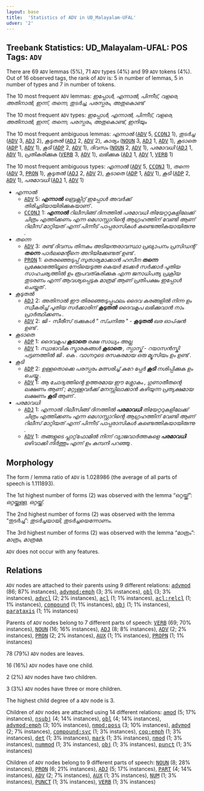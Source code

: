 ```yaml
---
layout: base
title:  'Statistics of ADV in UD_Malayalam-UFAL'
udver: '2'
---
```


## Treebank Statistics: UD_Malayalam-UFAL: POS Tags: `ADV`

There are 69 `ADV` lemmas (5%), 71 `ADV` types (4%) and 99 `ADV` tokens (4%).
Out of 16 observed tags, the rank of `ADV` is: 5 in number of lemmas, 5 in number of types and 7 in number of tokens.

The 10 most frequent `ADV` lemmas: <em>ഇപ്പോൾ, എന്നാൽ, പിന്നീട്, വളരെ, അതിനാൽ, ഇന്ന്, തന്നെ, തുടർച്ച, പരസ്പരം, അതുകൊണ്ട്</em>

The 10 most frequent `ADV` types:  <em>ഇപ്പോൾ, എന്നാൽ, പിന്നീട്, വളരെ, അതിനാൽ, ഇന്ന്, തന്നെ, പരസ്പരം, അതുകൊണ്ട്, ഇനിയും</em>

The 10 most frequent ambiguous lemmas: <em>എന്നാൽ</em> (<tt><a href="ml_ufal-pos-ADV.html">ADV</a></tt> 5, <tt><a href="ml_ufal-pos-CCONJ.html">CCONJ</a></tt> 1), <em>തുടർച്ച</em> (<tt><a href="ml_ufal-pos-ADV.html">ADV</a></tt> 3, <tt><a href="ml_ufal-pos-ADJ.html">ADJ</a></tt> 2), <em>കൂടുതൽ</em> (<tt><a href="ml_ufal-pos-ADJ.html">ADJ</a></tt> 2, <tt><a href="ml_ufal-pos-ADV.html">ADV</a></tt> 2), <em>കാര്യം</em> (<tt><a href="ml_ufal-pos-NOUN.html">NOUN</a></tt> 3, <tt><a href="ml_ufal-pos-ADJ.html">ADJ</a></tt> 1, <tt><a href="ml_ufal-pos-ADV.html">ADV</a></tt> 1), <em>കൂടാതെ</em> (<tt><a href="ml_ufal-pos-ADP.html">ADP</a></tt> 1, <tt><a href="ml_ufal-pos-ADV.html">ADV</a></tt> 1), <em>കൂടി</em> (<tt><a href="ml_ufal-pos-ADP.html">ADP</a></tt> 2, <tt><a href="ml_ufal-pos-ADV.html">ADV</a></tt> 1), <em>ദിവസം</em> (<tt><a href="ml_ufal-pos-NOUN.html">NOUN</a></tt> 2, <tt><a href="ml_ufal-pos-ADV.html">ADV</a></tt> 1), <em>പരമാവധി</em> (<tt><a href="ml_ufal-pos-ADJ.html">ADJ</a></tt> 1, <tt><a href="ml_ufal-pos-ADV.html">ADV</a></tt> 1), <em>പ്രതികരിക്കുക</em> (<tt><a href="ml_ufal-pos-VERB.html">VERB</a></tt> 3, <tt><a href="ml_ufal-pos-ADV.html">ADV</a></tt> 1), <em>ലഭിക്കുക</em> (<tt><a href="ml_ufal-pos-ADJ.html">ADJ</a></tt> 1, <tt><a href="ml_ufal-pos-ADV.html">ADV</a></tt> 1, <tt><a href="ml_ufal-pos-VERB.html">VERB</a></tt> 1)

The 10 most frequent ambiguous types:  <em>എന്നാൽ</em> (<tt><a href="ml_ufal-pos-ADV.html">ADV</a></tt> 5, <tt><a href="ml_ufal-pos-CCONJ.html">CCONJ</a></tt> 1), <em>തന്നെ</em> (<tt><a href="ml_ufal-pos-ADV.html">ADV</a></tt> 3, <tt><a href="ml_ufal-pos-PRON.html">PRON</a></tt> 1), <em>കൂടുതൽ</em> (<tt><a href="ml_ufal-pos-ADJ.html">ADJ</a></tt> 2, <tt><a href="ml_ufal-pos-ADV.html">ADV</a></tt> 2), <em>കൂടാതെ</em> (<tt><a href="ml_ufal-pos-ADP.html">ADP</a></tt> 1, <tt><a href="ml_ufal-pos-ADV.html">ADV</a></tt> 1), <em>കൂടി</em> (<tt><a href="ml_ufal-pos-ADP.html">ADP</a></tt> 2, <tt><a href="ml_ufal-pos-ADV.html">ADV</a></tt> 1), <em>പരമാവധി</em> (<tt><a href="ml_ufal-pos-ADJ.html">ADJ</a></tt> 1, <tt><a href="ml_ufal-pos-ADV.html">ADV</a></tt> 1)


* <em>എന്നാൽ</em>
  * <tt><a href="ml_ufal-pos-ADV.html">ADV</a></tt> 5: <em><b>എന്നാൽ</b> ബ്രെക്സിറ്റ് ഇപ്പോൾ അവർക്ക് തിരിച്ചടിയായിരിക്കുകയാണ് .</em>
  * <tt><a href="ml_ufal-pos-CCONJ.html">CCONJ</a></tt> 1: <em><b>എന്നാൽ</b> റിലീസിങ്ങ് ദിനത്തിൽ പരമാവധി തിയേറ്ററുകളിലേക്ക് ചിത്രം എത്തിക്കണം എന്ന മെഗാസ്റ്റാറിന്റെ ആഗ്രഹത്തിന് വേണ്ടി ആണ് റിലീസ് മാറ്റിയത് എന്ന് പിന്നീട് പാപ്പരാസികൾ കണ്ടെത്തികയായിരുന്നു .</em>
* <em>തന്നെ</em>
  * <tt><a href="ml_ufal-pos-ADV.html">ADV</a></tt> 3: <em>രണ്ട് ദിവസം തിനകം അടിയന്തരാവസ്ഥാ പ്രഖ്യാപനം പ്രസിഡന്റ് <b>തന്നെ</b> പാർലമെന്റിനെ അറിയിക്കേണ്ടത് ഉണ്ട് .</em>
  * <tt><a href="ml_ufal-pos-PRON.html">PRON</a></tt> 1: <em>തെരഞ്ഞെടുപ്പ് സുതാര്യമാക്കാൻ ഹസീന <b>തന്നെ</b> പ്രക്ഷോഭത്തിലൂടെ നേടിയെടുത്ത കെയർ ടേക്കർ സർക്കാർ പുതിയ സാഹചര്യത്തില്‍ ഉം രൂപവത്കരിക്കുക എന്ന ജനാധിപത്യ പ്രക്രിയ തുടരണം എന്ന് ആവശ്യപ്പെടുക മാത്രമ് ആണ് പ്രതിപക്ഷം ഇപ്പോൾ ചെയ്തത് .</em>
* <em>കൂടുതൽ</em>
  * <tt><a href="ml_ufal-pos-ADJ.html">ADJ</a></tt> 2: <em>അതിനാൽ ഈ തിരഞ്ഞെടുപ്പുഫലം ദൈവ കരങ്ങളിൽ നിന്ന ഉം സ്വീകരിച്ച് പുതിയ സർക്കാരിന് <b>കൂടുതൽ</b> ദൈവകൃപ ലഭിക്കുവാൻ നാം പ്രാർത്ഥിക്കണം .</em>
  * <tt><a href="ml_ufal-pos-ADV.html">ADV</a></tt> 2: <em>ജി - സീരീസ് ട്രക്കുകൾ " സ്ചനിഅ " - <b>കൂടുതൽ</b> ഖര ഓപ്ഷൻ ഉണ്ട് .</em>
* <em>കൂടാതെ</em>
  * <tt><a href="ml_ufal-pos-ADP.html">ADP</a></tt> 1: <em>ദൈവകൃപ <b>കൂടാതെ</b> രക്ഷ സാധ്യം അല്ല</em>
  * <tt><a href="ml_ufal-pos-ADV.html">ADV</a></tt> 1: <em>സ്വാഭാവിക സ്മാരകങ്ങൾ <b>കൂടാതെ</b> , സ്പാസ്ക് - റയാസൻസ്കി പട്ടണത്തിൽ ജി . കെ . വാഗ്നറുടെ രസകരമായ ഒരു മ്യൂസിയം ഉം ഉണ്ട് .</em>
* <em>കൂടി</em>
  * <tt><a href="ml_ufal-pos-ADP.html">ADP</a></tt> 2: <em>ഉള്ളതൊക്കെ പരസ്പരം മത്സരിച്ച് കുറേ പ്പേർ <b>കൂടി</b> നശിപ്പിക്കുക ഉം ചെയ്തു .</em>
  * <tt><a href="ml_ufal-pos-ADV.html">ADV</a></tt> 1: <em>ആ ചോദ്യത്തിന്റെ ഉത്തരമായ ഈ ശ്ലോകം , ഗുണാതീതന്റെ ലക്ഷണം ആണ് ; മറ്റുള്ളവർക്ക് മനസ്സിലാക്കാൻ കഴിയുന്ന പ്രത്യക്ഷമായ ലക്ഷണം <b>കൂടി</b> ആണ് .</em>
* <em>പരമാവധി</em>
  * <tt><a href="ml_ufal-pos-ADJ.html">ADJ</a></tt> 1: <em>എന്നാൽ റിലീസിങ്ങ് ദിനത്തിൽ <b>പരമാവധി</b> തിയേറ്ററുകളിലേക്ക് ചിത്രം എത്തിക്കണം എന്ന മെഗാസ്റ്റാറിന്റെ ആഗ്രഹത്തിന് വേണ്ടി ആണ് റിലീസ് മാറ്റിയത് എന്ന് പിന്നീട് പാപ്പരാസികൾ കണ്ടെത്തികയായിരുന്നു .</em>
  * <tt><a href="ml_ufal-pos-ADV.html">ADV</a></tt> 1: <em>തങ്ങളുടെ പ്ലാറ്റ്‌ഫോമിൽ നിന്ന് വ്യാജവാർത്തകളെ <b>പരമാവധി</b> ഒഴിവാക്കി നിർത്തും എന്ന് ഉം കമ്പനി പറഞ്ഞു .</em>

## Morphology

The form / lemma ratio of `ADV` is 1.028986 (the average of all parts of speech is 1.111893).

The 1st highest number of forms (2) was observed with the lemma “ഒറ്റയ്ക്ക്”: <em>ഒറ്റയ്ക്കുള്ള, ഒറ്റയ്ക്ക്</em>.

The 2nd highest number of forms (2) was observed with the lemma “തുടർച്ച”: <em>തുടർച്ചയായി, തുടർച്ചയെന്നോണം</em>.

The 3rd highest number of forms (2) was observed with the lemma “മാത്രം”: <em>മാത്രം, മാത്രമേ</em>.

`ADV` does not occur with any features.


## Relations

`ADV` nodes are attached to their parents using 9 different relations: <tt><a href="ml_ufal-dep-advmod.html">advmod</a></tt> (86; 87% instances), <tt><a href="ml_ufal-dep-advmod-emph.html">advmod:emph</a></tt> (3; 3% instances), <tt><a href="ml_ufal-dep-obl.html">obl</a></tt> (3; 3% instances), <tt><a href="ml_ufal-dep-advcl.html">advcl</a></tt> (2; 2% instances), <tt><a href="ml_ufal-dep-acl.html">acl</a></tt> (1; 1% instances), <tt><a href="ml_ufal-dep-acl-relcl.html">acl:relcl</a></tt> (1; 1% instances), <tt><a href="ml_ufal-dep-compound.html">compound</a></tt> (1; 1% instances), <tt><a href="ml_ufal-dep-obj.html">obj</a></tt> (1; 1% instances), <tt><a href="ml_ufal-dep-parataxis.html">parataxis</a></tt> (1; 1% instances)

Parents of `ADV` nodes belong to 7 different parts of speech: <tt><a href="ml_ufal-pos-VERB.html">VERB</a></tt> (69; 70% instances), <tt><a href="ml_ufal-pos-NOUN.html">NOUN</a></tt> (16; 16% instances), <tt><a href="ml_ufal-pos-ADJ.html">ADJ</a></tt> (8; 8% instances), <tt><a href="ml_ufal-pos-ADV.html">ADV</a></tt> (2; 2% instances), <tt><a href="ml_ufal-pos-PRON.html">PRON</a></tt> (2; 2% instances), <tt><a href="ml_ufal-pos-AUX.html">AUX</a></tt> (1; 1% instances), <tt><a href="ml_ufal-pos-PROPN.html">PROPN</a></tt> (1; 1% instances)

78 (79%) `ADV` nodes are leaves.

16 (16%) `ADV` nodes have one child.

2 (2%) `ADV` nodes have two children.

3 (3%) `ADV` nodes have three or more children.

The highest child degree of a `ADV` node is 3.

Children of `ADV` nodes are attached using 14 different relations: <tt><a href="ml_ufal-dep-amod.html">amod</a></tt> (5; 17% instances), <tt><a href="ml_ufal-dep-nsubj.html">nsubj</a></tt> (4; 14% instances), <tt><a href="ml_ufal-dep-obl.html">obl</a></tt> (4; 14% instances), <tt><a href="ml_ufal-dep-advmod-emph.html">advmod:emph</a></tt> (3; 10% instances), <tt><a href="ml_ufal-dep-nmod-poss.html">nmod:poss</a></tt> (3; 10% instances), <tt><a href="ml_ufal-dep-advmod.html">advmod</a></tt> (2; 7% instances), <tt><a href="ml_ufal-dep-compound-svc.html">compound:svc</a></tt> (1; 3% instances), <tt><a href="ml_ufal-dep-cop-emph.html">cop:emph</a></tt> (1; 3% instances), <tt><a href="ml_ufal-dep-det.html">det</a></tt> (1; 3% instances), <tt><a href="ml_ufal-dep-mark.html">mark</a></tt> (1; 3% instances), <tt><a href="ml_ufal-dep-nmod.html">nmod</a></tt> (1; 3% instances), <tt><a href="ml_ufal-dep-nummod.html">nummod</a></tt> (1; 3% instances), <tt><a href="ml_ufal-dep-obj.html">obj</a></tt> (1; 3% instances), <tt><a href="ml_ufal-dep-punct.html">punct</a></tt> (1; 3% instances)

Children of `ADV` nodes belong to 9 different parts of speech: <tt><a href="ml_ufal-pos-NOUN.html">NOUN</a></tt> (8; 28% instances), <tt><a href="ml_ufal-pos-PRON.html">PRON</a></tt> (6; 21% instances), <tt><a href="ml_ufal-pos-ADJ.html">ADJ</a></tt> (5; 17% instances), <tt><a href="ml_ufal-pos-PART.html">PART</a></tt> (4; 14% instances), <tt><a href="ml_ufal-pos-ADV.html">ADV</a></tt> (2; 7% instances), <tt><a href="ml_ufal-pos-AUX.html">AUX</a></tt> (1; 3% instances), <tt><a href="ml_ufal-pos-NUM.html">NUM</a></tt> (1; 3% instances), <tt><a href="ml_ufal-pos-PUNCT.html">PUNCT</a></tt> (1; 3% instances), <tt><a href="ml_ufal-pos-VERB.html">VERB</a></tt> (1; 3% instances)

